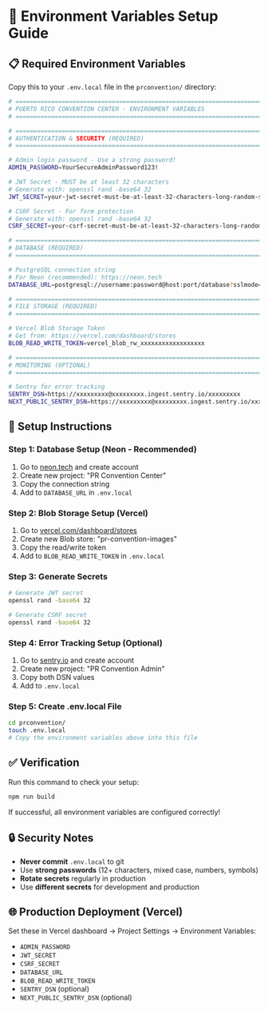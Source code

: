 # 🔧 Environment Variables Setup Guide

## 📋 **Required Environment Variables**

Copy this to your `.env.local` file in the `prconvention/` directory:

```bash
# =============================================================================
# PUERTO RICO CONVENTION CENTER - ENVIRONMENT VARIABLES
# =============================================================================

# =============================================================================
# AUTHENTICATION & SECURITY (REQUIRED)
# =============================================================================

# Admin login password - Use a strong password!
ADMIN_PASSWORD=YourSecureAdminPassword123!

# JWT Secret - MUST be at least 32 characters
# Generate with: openssl rand -base64 32
JWT_SECRET=your-jwt-secret-must-be-at-least-32-characters-long-random-string

# CSRF Secret - For form protection
# Generate with: openssl rand -base64 32  
CSRF_SECRET=your-csrf-secret-must-be-at-least-32-characters-long-random-string

# =============================================================================
# DATABASE (REQUIRED)
# =============================================================================

# PostgreSQL connection string
# For Neon (recommended): https://neon.tech
DATABASE_URL=postgresql://username:password@host:port/database?sslmode=require

# =============================================================================
# FILE STORAGE (REQUIRED)
# =============================================================================

# Vercel Blob Storage Token
# Get from: https://vercel.com/dashboard/stores
BLOB_READ_WRITE_TOKEN=vercel_blob_rw_xxxxxxxxxxxxxxxxxx

# =============================================================================
# MONITORING (OPTIONAL)
# =============================================================================

# Sentry for error tracking
SENTRY_DSN=https://xxxxxxxxx@xxxxxxxxx.ingest.sentry.io/xxxxxxxxx
NEXT_PUBLIC_SENTRY_DSN=https://xxxxxxxxx@xxxxxxxxx.ingest.sentry.io/xxxxxxxxx
```

## 🚀 **Setup Instructions**

### **Step 1: Database Setup (Neon - Recommended)**
1. Go to [neon.tech](https://neon.tech) and create account
2. Create new project: "PR Convention Center"
3. Copy the connection string
4. Add to `DATABASE_URL` in `.env.local`

### **Step 2: Blob Storage Setup (Vercel)**
1. Go to [vercel.com/dashboard/stores](https://vercel.com/dashboard/stores)
2. Create new Blob store: "pr-convention-images"
3. Copy the read/write token
4. Add to `BLOB_READ_WRITE_TOKEN` in `.env.local`

### **Step 3: Generate Secrets**
```bash
# Generate JWT secret
openssl rand -base64 32

# Generate CSRF secret  
openssl rand -base64 32
```

### **Step 4: Error Tracking Setup (Optional)**
1. Go to [sentry.io](https://sentry.io) and create account
2. Create new project: "PR Convention Admin"
3. Copy both DSN values
4. Add to `.env.local`

### **Step 5: Create .env.local File**
```bash
cd prconvention/
touch .env.local
# Copy the environment variables above into this file
```

## ✅ **Verification**

Run this command to check your setup:
```bash
npm run build
```

If successful, all environment variables are configured correctly!

## 🔒 **Security Notes**

- **Never commit** `.env.local` to git
- Use **strong passwords** (12+ characters, mixed case, numbers, symbols)
- **Rotate secrets** regularly in production
- Use **different secrets** for development and production

## 🌐 **Production Deployment (Vercel)**

Set these in Vercel dashboard → Project Settings → Environment Variables:
- `ADMIN_PASSWORD`
- `JWT_SECRET` 
- `CSRF_SECRET`
- `DATABASE_URL`
- `BLOB_READ_WRITE_TOKEN`
- `SENTRY_DSN` (optional)
- `NEXT_PUBLIC_SENTRY_DSN` (optional)

